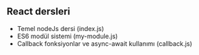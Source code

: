 ## React dersleri 
- Temel nodeJs dersi (index.js)
- ES6 modül sistemi (my-module.js)
- Callback fonksiyonlar ve async-await kullanımı (callback.js)